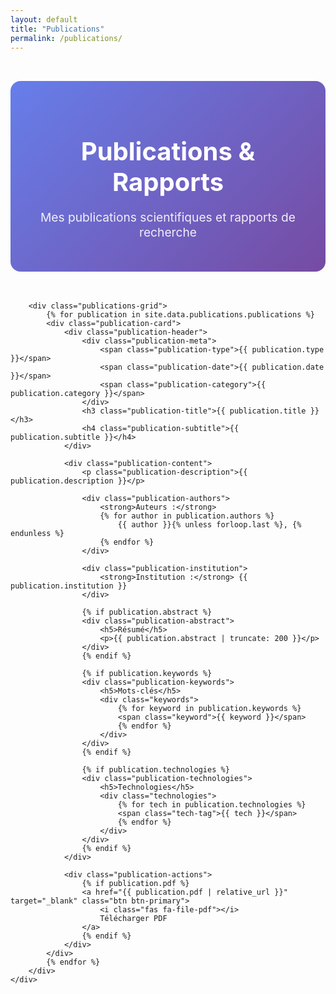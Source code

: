 ```yaml
---
layout: default
title: "Publications"
permalink: /publications/
---
```


<div class="publications-page">
    <div class="container">
        <div class="page-header">
            <h1 class="page-title">Publications & Rapports</h1>
            <p class="page-subtitle">Mes publications scientifiques et rapports de recherche</p>
        </div>

        <div class="publications-grid">
            {% for publication in site.data.publications.publications %}
            <div class="publication-card">
                <div class="publication-header">
                    <div class="publication-meta">
                        <span class="publication-type">{{ publication.type }}</span>
                        <span class="publication-date">{{ publication.date }}</span>
                        <span class="publication-category">{{ publication.category }}</span>
                    </div>
                    <h3 class="publication-title">{{ publication.title }}</h3>
                    <h4 class="publication-subtitle">{{ publication.subtitle }}</h4>
                </div>

                <div class="publication-content">
                    <p class="publication-description">{{ publication.description }}</p>
                    
                    <div class="publication-authors">
                        <strong>Auteurs :</strong>
                        {% for author in publication.authors %}
                            {{ author }}{% unless forloop.last %}, {% endunless %}
                        {% endfor %}
                    </div>
                    
                    <div class="publication-institution">
                        <strong>Institution :</strong> {{ publication.institution }}
                    </div>

                    {% if publication.abstract %}
                    <div class="publication-abstract">
                        <h5>Résumé</h5>
                        <p>{{ publication.abstract | truncate: 200 }}</p>
                    </div>
                    {% endif %}

                    {% if publication.keywords %}
                    <div class="publication-keywords">
                        <h5>Mots-clés</h5>
                        <div class="keywords">
                            {% for keyword in publication.keywords %}
                            <span class="keyword">{{ keyword }}</span>
                            {% endfor %}
                        </div>
                    </div>
                    {% endif %}

                    {% if publication.technologies %}
                    <div class="publication-technologies">
                        <h5>Technologies</h5>
                        <div class="technologies">
                            {% for tech in publication.technologies %}
                            <span class="tech-tag">{{ tech }}</span>
                            {% endfor %}
                        </div>
                    </div>
                    {% endif %}
                </div>

                <div class="publication-actions">
                    {% if publication.pdf %}
                    <a href="{{ publication.pdf | relative_url }}" target="_blank" class="btn btn-primary">
                        <i class="fas fa-file-pdf"></i>
                        Télécharger PDF
                    </a>
                    {% endif %}
                </div>
            </div>
            {% endfor %}
        </div>
    </div>
</div>

<style>
.publications-page {
    padding: 2rem 0;
    min-height: 100vh;
}

.page-header {
    text-align: center;
    margin-bottom: 3rem;
    padding: 2rem;
    background: linear-gradient(135deg, #667eea 0%, #764ba2 100%);
    color: white;
    border-radius: 1rem;
}

.page-title {
    font-size: 2.5rem;
    font-weight: 700;
    margin-bottom: 1rem;
}

.page-subtitle {
    font-size: 1.2rem;
    opacity: 0.9;
}

.publications-grid {
    display: grid;
    grid-template-columns: repeat(auto-fit, minmax(400px, 1fr));
    gap: 2rem;
    margin-top: 2rem;
}

.publication-card {
    background: white;
    border-radius: 1rem;
    box-shadow: 0 4px 6px rgba(0, 0, 0, 0.1);
    overflow: hidden;
    transition: transform 0.3s ease, box-shadow 0.3s ease;
}

.publication-card:hover {
    transform: translateY(-5px);
    box-shadow: 0 8px 25px rgba(0, 0, 0, 0.15);
}

.publication-header {
    padding: 1.5rem;
    background: linear-gradient(135deg, #f8f9fa 0%, #e9ecef 100%);
    border-bottom: 1px solid #dee2e6;
}

.publication-meta {
    display: flex;
    gap: 0.5rem;
    margin-bottom: 1rem;
    flex-wrap: wrap;
}

.publication-type,
.publication-date,
.publication-category {
    background: #667eea;
    color: white;
    padding: 0.3rem 0.8rem;
    border-radius: 1rem;
    font-size: 0.8rem;
    font-weight: 500;
}

.publication-category {
    background: #10b981;
}

.publication-title {
    font-size: 1.3rem;
    font-weight: 600;
    color: #333;
    margin-bottom: 0.5rem;
    line-height: 1.3;
}

.publication-subtitle {
    font-size: 1rem;
    color: #666;
    font-weight: 400;
    margin-bottom: 0;
}

.publication-content {
    padding: 1.5rem;
}

.publication-description {
    font-size: 1rem;
    line-height: 1.5;
    color: #555;
    margin-bottom: 1rem;
}

.publication-authors,
.publication-institution {
    font-size: 0.9rem;
    color: #666;
    margin-bottom: 0.8rem;
}

.publication-abstract h5,
.publication-keywords h5,
.publication-technologies h5 {
    font-size: 0.9rem;
    font-weight: 600;
    color: #333;
    margin-bottom: 0.5rem;
    margin-top: 1rem;
}

.publication-abstract p {
    font-size: 0.9rem;
    line-height: 1.4;
    color: #666;
    margin-bottom: 0;
}

.keywords,
.technologies {
    display: flex;
    flex-wrap: wrap;
    gap: 0.3rem;
}

.keyword {
    background: #667eea;
    color: white;
    padding: 0.2rem 0.6rem;
    border-radius: 0.8rem;
    font-size: 0.8rem;
    font-weight: 500;
}

.tech-tag {
    background: #10b981;
    color: white;
    padding: 0.2rem 0.6rem;
    border-radius: 0.8rem;
    font-size: 0.8rem;
    font-weight: 500;
}

.publication-actions {
    padding: 1rem 1.5rem;
    background: #f8f9fa;
    border-top: 1px solid #dee2e6;
}

.btn {
    display: inline-flex;
    align-items: center;
    gap: 0.5rem;
    padding: 0.6rem 1.2rem;
    border-radius: 0.5rem;
    text-decoration: none;
    font-weight: 500;
    font-size: 0.9rem;
    transition: all 0.3s ease;
}

.btn-primary {
    background: #667eea;
    color: white;
}

.btn-primary:hover {
    background: #5a67d8;
    transform: translateY(-2px);
}

@media (max-width: 768px) {
    .publications-grid {
        grid-template-columns: 1fr;
        gap: 1.5rem;
    }
    
    .page-title {
        font-size: 2rem;
    }
    
    .publication-meta {
        flex-direction: column;
        align-items: flex-start;
    }
}
</style>
